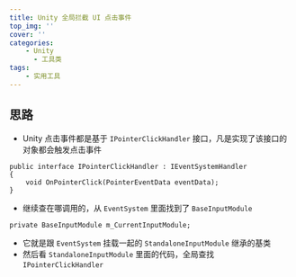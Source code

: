 ```yaml
---
title: Unity 全局拦截 UI 点击事件
top_img: ''
cover: ''
categories: 
    - Unity
      - 工具类
tags: 
    - 实用工具
---
```


## 思路

* Unity 点击事件都是基于 `IPointerClickHandler` 接口，凡是实现了该接口的对象都会触发点击事件

``` CSharp
public interface IPointerClickHandler : IEventSystemHandler
{
    void OnPointerClick(PointerEventData eventData);
}
```

* 继续查在哪调用的，从 `EventSystem` 里面找到了 `BaseInputModule`

``` CSharp
private BaseInputModule m_CurrentInputModule;
```

* 它就是跟 `EventSystem` 挂载一起的 `StandaloneInputModule` 继承的基类
* 然后看 `StandaloneInputModule` 里面的代码，全局查找 `IPointerClickHandler`
